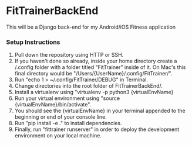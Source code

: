 # FitTrainerBackEnd

This will be a Django back-end for my Android/iOS Fitness application

### Setup Instructions  
  
  1. Pull down the repository using HTTP or SSH.  
  2. If you haven't done so already, inside your home directory create a /.config folder with a folder titled "FitTrainer" inside of it. On Mac's this final directory would be "/Users/{UserName}/.config/FitTrainer/".  
  3. Run "echo 1 > ~/.config/FitTrainer/DEBUG" in Terminal.
  4. Change directories into the root folder of FitTrainerBackEnd/.  
  5. Install a virtualenv using "virtualenv -p python3 {virtualEnvName}  
  6. Run your virtual environment using "source {virtualEnvName}/bin/activate".  
  7. You should see the {virtualEnvName} in your terminal appended to the beginning or end of your console line.  
  8. Run "pip install -e ." to install dependencies.  
  9. Finally, run "fittrainer runserver" in order to deploy the development environment on your local machine.
